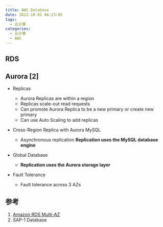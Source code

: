 ```yaml
---
title: AWS Database
date: 2022-10-01 06:23:05
tags:
  - 云计算
categories:
  - 云计算  
  - AWS
---
```


<p></p>
<!-- more -->

## RDS

## Aurora [2]
+ Replicas  
  + Aurora Replicas are within a region
  + Replicas scale-out read requests
  + Can promote Aurora Replica to be a new primary or create new primary
  + Can use Auto Scaling to add replicas

+ Cross-Region Replica with Aurora MySQL
  + Asynchronous replication
    **Replication uses the MySQL database engine**

+ Global Database
  + **Replication uses the Aurora storage layer**

+ Fault Tolerance
  + Fault tolerance across 3 AZs  

## 参考
1. [Amazon RDS Multi-AZ](https://aws.amazon.com/rds/features/multi-az/)
2. SAP-1  Database